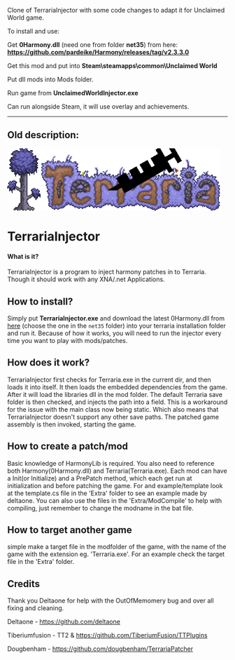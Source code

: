 Clone of TerrariaInjector with some code changes to adapt it for Unclaimed World game. 


To install and use:

Get **0Harmony.dll** (need one from folder **net35**) from here: **https://github.com/pardeike/Harmony/releases/tag/v2.3.3.0**

Get this mod and put into **Steam\steamapps\common\Unclaimed World**

Put dll mods into Mods folder.

Run game from **UnclaimedWorldInjector.exe**

Can run alongside Steam, it will use overlay and achievements.

---
Old description:
---
![alt text](https://github.com/ConfuzzedCat/TerrariaInjector/blob/master/TerrariaInjector_Long.png?raw=true)
# TerrariaInjector
#### What is it?
TerrariaInjector is a program to inject harmony patches in to Terraria.
Though it should work with any XNA/.net Applications.

## How to install?
Simply put **TerrariaInjector.exe** and download the latest 0Harmony.dll from [here](https://github.com/pardeike/Harmony/releases/latest) (choose the one in the `net35` folder) into your terraria installation folder and run it. 
Because of how it works, you will need to run the injector every time you want to play with mods/patches.

## How does it work?
TerrariaInjector first checks for Terraria.exe in the current dir, and then loads it into itself.
It then loads the embedded dependencies from the game. After it will load the libraries dll in the mod folder.
The default Terraria save folder is then checked, and injects the path into a field. This is a workaround for the issue with the main class now being static. Which also means that TerrariaInjector doesn't support any other save paths.
The patched game assembly is then invoked, starting the game.

## How to create a patch/mod
Basic knowledge of HarmonyLib is required. You also need to reference both Harmony(0Harmony.dll) and Terraria(Terraria.exe).
Each mod can have a Init(or Initialize) and a PrePatch method, which each get run at initialization and before patching the game.
For and example/template look at the template.cs file in the 'Extra' folder to see an example made by deltaone.
You can also use the files in the 'Extra/ModCompile' to help with compiling, just remember to change the modname in the bat file.

## How to target another game
simple make a target file in the modfolder of the game, with the name of the game with the extension eg. 'Terraria.exe'. For an example check the target file in the 'Extra' folder.

## Credits
Thank you Deltaone for help with the OutOfMemomery bug and over all fixing and cleaning.

Deltaone - https://github.com/deltaone

Tiberiumfusion - TT2 & https://github.com/TiberiumFusion/TTPlugins

Dougbenham - https://github.com/dougbenham/TerrariaPatcher

